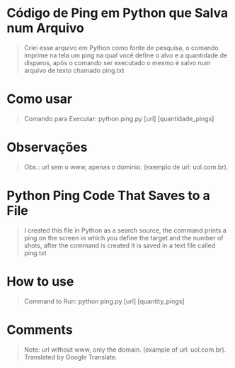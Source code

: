 # Código de Ping em Python que Salva num Arquivo
> Criei esse arquivo em Python como fonte de pesquisa, o comando imprime na tela um ping na qual você define o alvo e a quantidade de disparos, após o comando ser executado o mesmo é salvo num arquivo de texto chamado ping.txt

# Como usar
> Comando para Executar: python ping.py [url] [quantidade_pings]

# Observações
> Obs.: url sem o www, apenas o dominio. (exemplo de url: uol.com.br).

# Python Ping Code That Saves to a File
> I created this file in Python as a search source, the command prints a ping on the screen in which you define the target and the number of shots, after the command is created it is saved in a text file called ping.txt

# How to use
> Command to Run: python ping.py [url] [quantity_pings]

# Comments
> Note: url without www, only the domain. (example of url: uol.com.br).<br/>
> Translated by Google Translate.

